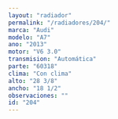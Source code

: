 ```yaml
---
layout: "radiador"
permalink: "/radiadores/204/"
marca: "Audi"
modelo: "A7"
ano: "2013"
motor: "V6 3.0"
transmision: "Automática"
parte: "60318"
clima: "Con clima"
alto: "28 3/8"
ancho: "18 1/2"
observaciones: ""
id: "204"
---
```



